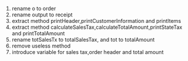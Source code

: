 1. rename o to order
2. rename output to receipt
3. extract method printHeader,printCustomerInformation and printItems
4. extract method calculateSalesTax,calculateTotalAmount,printStateTax and printTotalAmount
5. rename totSalesTx to totalSalesTax, and tot to totalAmount
6. remove useless method 
7. introduce variable for sales tax,order header and total amount